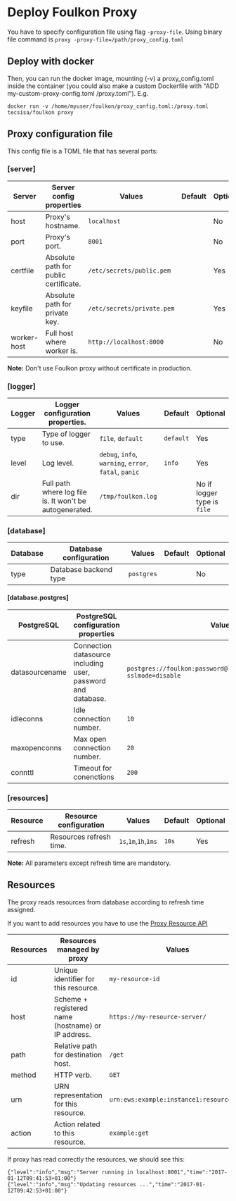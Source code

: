 # Deploy Foulkon Proxy

You have to specify configuration file using flag `-proxy-file`. Using binary file command is `proxy -proxy-file=/path/proxy_config.toml`
 
## Deploy with docker
Then, you can run the docker image, mounting (-v) a proxy_config.toml inside the container (you could also make a custom Dockerfile with "ADD my-custom-proxy-config.toml /proxy.toml").
E.g. 
 ```
 docker run -v /home/myuser/foulkon/proxy_config.toml:/proxy.toml tecsisa/foulkon proxy
 ```
 
## Proxy configuration file 
This config file is a TOML file that has several parts:
 
### [server] 
| Server      | Server config properties              | Values                     | Default | Optional |
|-------------|---------------------------------------|----------------------------|---------|----------|
| host        | Proxy's hostname.                     | `localhost`                |         | No       |
| port        | Proxy's port.                         | `8001`                     |         | No       |
| certfile    | Absolute path for public certificate. | `/etc/secrets/public.pem`  |         | Yes      |
| keyfile     | Absolute path for private key.        | `/etc/secrets/private.pem` |         | Yes      |
| worker-host | Full host where worker is.            | `http://localhost:8000`    |         | No       |

__Note:__ Don't use Foulkon proxy without certificate in production.

### [logger] 
| Logger | Logger configuration properties.                        | Values                                                | Default   | Optional                    |
|--------|---------------------------------------------------------|-------------------------------------------------------|-----------|-----------------------------|
| type   | Type of logger to use.                                  | `file`, `default`                                     | `default` | Yes                         |
| level  | Log level.                                              | `debug`, `info`, `warning`, `error`, `fatal`, `panic` | `info`    | Yes                         |
| dir    | Full path where log file is. It won't be autogenerated. | `/tmp/foulkon.log`                                    |           | No if logger type is `file` |

### [database]
| Database | Database configuration | Values     | Default | Optional |
|----------|------------------------|------------|---------|----------|
| type     | Database backend type  | `postgres` |         | No       |

#### [database.postgres]
| PostgreSQL     | PostgreSQL configuration properties                          | Values                                                                 | Default | Optional |
|----------------|--------------------------------------------------------------|------------------------------------------------------------------------|---------|----------|
| datasourcename | Connection datasource including user, password and database. | `postgres://foulkon:password@localhost:5432/foulkondb?sslmode=disable` |         | No       |
| idleconns      | Idle connection number.                                      | `10`                                                                   | 5       | Yes      |
| maxopenconns   | Max open connection number.                                  | `20`                                                                   | 20      | Yes      |
| connttl        | Timeout for conenctions                                      | `200`                                                                  | 300     | Yes      |

### [resources]
| Resource       | Resource configuration                | Values                     | Default | Optional |
|----------------|---------------------------------------|----------------------------|---------|----------|
| refresh        | Resources refresh time.               | `1s`,`1m`,`1h`,`1ms`       |  `10s`  | Yes      |


__Note:__ All parameters except refresh time are mandatory.

## Resources
The proxy reads resources from database according to refresh time assigned.

If you want to add resources you have to use the [Proxy Resource API](../api/proxy_resource.md)

| Resources | Resources managed by proxy                           | Values                                   |
|-----------|------------------------------------------------------|------------------------------------------|
| id        | Unique identifier for this resource.                 | `my-resource-id`                         |
| host      | Scheme + registered name (hostname) or IP address.   | `https://my-resource-server/`            |
| path      | Relative path for destination host.                  | `/get`                                   |
| method    | HTTP verb.                                           | `GET`                                    |
| urn       | URN representation for this resource.                | `urn:ews:example:instance1:resource/get` |
| action    | Action related to this resource.                     | `example:get`                            |

If proxy has read correctly the resources, we should see this:

```
{"level":"info","msg":"Server running in localhost:8001","time":"2017-01-12T09:41:53+01:00"}
{"level":"info","msg":"Updating resources ...","time":"2017-01-12T09:42:53+01:00"}
```